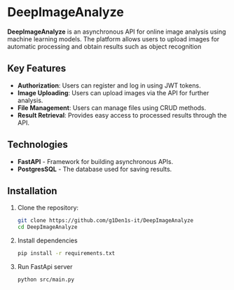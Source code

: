 # DeepImageAnalyze

**DeepImageAnalyze** is an asynchronous API for online image analysis using machine learning models. The platform allows users to upload images for automatic processing and obtain results such as object recognition

## Key Features

- **Authorization**: Users can register and log in using JWT tokens.
- **Image Uploading**: Users can upload images via the API for further analysis.
- **File Management**: Users can manage files using CRUD methods.
- **Result Retrieval**: Provides easy access to processed results through the API.

## Technologies

- **FastAPI** - Framework for building asynchronous APIs.
- **PostgresSQL** - The database used for saving results.
## Installation

1. Clone the repository:

   ```bash
   git clone https://github.com/g1Den1s-it/DeepImageAnalyze
   cd DeepImageAnalyze
   ```
2. Install dependencies
   ```bash
   pip install -r requirements.txt
   ```
3. Run FastApi server
   ```bash
   python src/main.py
   ```